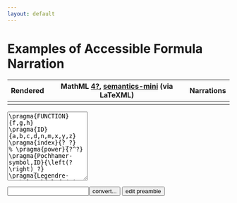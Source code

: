```yaml
---
layout: default
---
```


# Examples of Accessible Formula Narration


Rendered | MathML [4?](https://www.w3.org/community/mathml4/), [semantics-mini](https://mathml-refresh.github.io/mathml/docs/semantics-mini) (via LaTeXML) | Narrations
-------- | -------- | ------
         |          |


<form spellcheck="false">
<textarea id='preamble' name='preamble' rows="10">
\pragma{FUNCTION}{f,g,h}
\pragma{ID}{a,b,c,d,n,m,x,y,z}
\pragma{index}{?_?}
% \pragma{power}{?^?}
\pragma{Pochhamer-symbol,ID}{\left(?\right)_?}
\pragma{Legendre-symbol,ID}{\left(?|?\right)}
\pragma{BesselJ,FUNCTION}{J_?}
\pragma*{inner-product,ID}{\left<\mathbf{?},\mathbf{?}\right>}
\pragma*{inner-product,ID}{\mathbf{?}\cdot\mathbf{?}}
\pragma*{pre:\@APPLYFUNCTION}{\left(?,?;?|?\right)}
</textarea>

<input id='freetex' name='formula' type='text'><input type="submit" value="convert...">
<button type="button" class='collapsible'>edit preamble</button>
</form>

